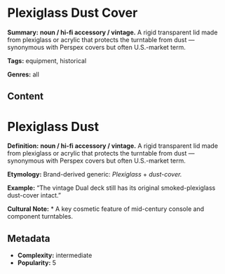# Plexiglass Dust Cover

**Summary:** **noun / hi-fi accessory / vintage.** A rigid transparent lid made from plexiglass or acrylic that protects the turntable from dust — synonymous with Perspex covers but often U.S.-market term.

**Tags:** equipment, historical

**Genres:** all

## Content

# Plexiglass Dust

**Definition:** **noun / hi-fi accessory / vintage.** A rigid transparent lid made from plexiglass or acrylic that protects the turntable from dust — synonymous with Perspex covers but often U.S.-market term.

**Etymology:** Brand-derived generic: *Plexiglass* + *dust-cover.*

**Example:** “The vintage Dual deck still has its original smoked-plexiglass dust-cover intact.”

**Cultural Note:** * A key cosmetic feature of mid-century console and component turntables.

## Metadata

- **Complexity:** intermediate
- **Popularity:** 5
